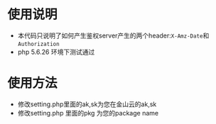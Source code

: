# 使用说明

* 本代码只说明了如何产生鉴权server产生的两个header:`X-Amz-Date`和`Authorization`
* php 5.6.26 环境下测试通过


# 使用方法

* 修改setting.php里面的ak,sk为您在金山云的ak,sk
* 修改setting.php 里面的pkg 为您的package name
